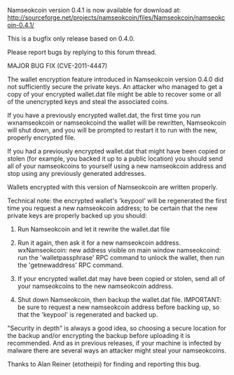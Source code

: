 Namseokcoin version 0.4.1 is now available for download at:
http://sourceforge.net/projects/namseokcoin/files/Namseokcoin/namseokcoin-0.4.1/

This is a bugfix only release based on 0.4.0.

Please report bugs by replying to this forum thread.

MAJOR BUG FIX  (CVE-2011-4447)

The wallet encryption feature introduced in Namseokcoin version 0.4.0 did not sufficiently secure the private keys. An attacker who
managed to get a copy of your encrypted wallet.dat file might be able to recover some or all of the unencrypted keys and steal the
associated coins.

If you have a previously encrypted wallet.dat, the first time you run wxnamseokcoin or namseokcoind the wallet will be rewritten, Namseokcoin will
shut down, and you will be prompted to restart it to run with the new, properly encrypted file.

If you had a previously encrypted wallet.dat that might have been copied or stolen (for example, you backed it up to a public
location) you should send all of your namseokcoins to yourself using a new namseokcoin address and stop using any previously generated addresses.

Wallets encrypted with this version of Namseokcoin are written properly.

Technical note: the encrypted wallet's 'keypool' will be regenerated the first time you request a new namseokcoin address; to be certain that the
new private keys are properly backed up you should:

1. Run Namseokcoin and let it rewrite the wallet.dat file

2. Run it again, then ask it for a new namseokcoin address.
wxNamseokcoin: new address visible on main window
namseokcoind: run the 'walletpassphrase' RPC command to unlock the wallet,  then run the 'getnewaddress' RPC command.

3. If your encrypted wallet.dat may have been copied or stolen, send all of your namseokcoins to the new namseokcoin address.

4. Shut down Namseokcoin, then backup the wallet.dat file.
IMPORTANT: be sure to request a new namseokcoin address before backing up, so that the 'keypool' is regenerated and backed up.

"Security in depth" is always a good idea, so choosing a secure location for the backup and/or encrypting the backup before uploading it is recommended. And as in previous releases, if your machine is infected by malware there are several ways an attacker might steal your namseokcoins.

Thanks to Alan Reiner (etotheipi) for finding and reporting this bug.
